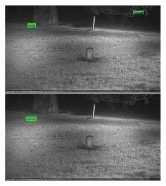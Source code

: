 ![20201001-184603-185603](in2/20201001/20201001-184603-185603_0_.jpg)
![20201001-190621-191627](in2/20201001/20201001-190621-191627_0_.jpg)
